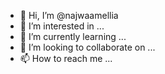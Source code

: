 - 👋 Hi, I’m @najwaamellia
- 👀 I’m interested in ...
- 🌱 I’m currently learning ...
- 💞️ I’m looking to collaborate on ...
- 📫 How to reach me ...

<!---
najwaamellia/najwaamellia is a ✨ special ✨ repository because its `README.md` (this file) appears on your GitHub profile.
You can click the Preview link to take a look at your changes.
--->
